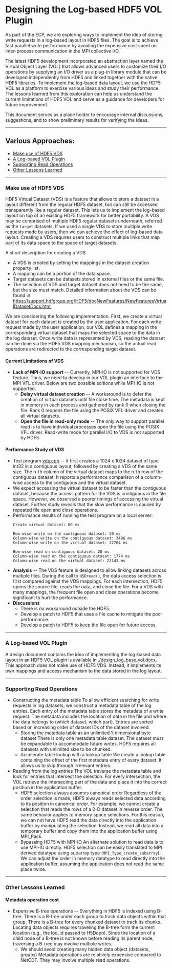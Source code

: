 # Designing the Log-based HDF5 VOL Plugin
As part of the ECP, we are exploring ways to implement the idea of storing write requests in a log-based layout in HDF5 files.
The goal is to achieve fast parallel write performance by avoiding the expensive cost spent on inter-process communication in the MPI collective I/O.

The latest HDF5 development incorporated an abstraction layer named the Virtual Object Layer (VOL) that allows advanced users to customize their I/O operations by supplying an I/O driver as a plug-in library module that can be developed independently from HDF5 and linked together with the native HDF5 libraries.
To implement the log-based data layout, we use the HDF5 VOL as a platform to exercise various ideas and study their performance.
The lessons learned from this exploration can help us understand the current limitations of HDF5 VOL and serve as a guidance for developers for future improvement.

This document serves as a place holder to encourage internal discussions, suggestions, and to show preliminary results for verifying the ideas.

---

## Various Approaches:
* [Make use of HDF5 VDS](#make-use-of-hdf5-vds)
* [A Log-based VOL Plugin](#a-log-based-vol-plugin)
* [Supporting Read Operations](#supporting-read-operations)
* [Other Lessons Learned](#other-lessons-learned)

---

### Make use of HDF5 VDS

HDF5 Virtual Dataset (VDS) is a feature that allows to store a dataset in a layout different from the regular HDF5 dataset, but can still be accessed transparently like a regular dataset.
This lets us to implement the log-based layout on top of an existing HDF5 framework for better portability.
A VDS may be comprised of multiple HDF5 regular datasets underneath, referred as the `target` datasets.
If we used a single VDS to store multiple write requests made by users, then we can achieve the effect of log-based data layout.
Creating a VDS requires users to construct multiple links that map part of its data space to the space of target datasets.

A short description for creating a VDS
* A VDS is created by setting the mappings in the dataset creation property list.
* A mapping can be a portion of the data space.
* Target datasets can be datasets stored in external files or the same file.
* The selection of VDS and target dataset does not need to be the same, but the size must match.
Detailed information about the VDS can be found in https://support.hdfgroup.org/HDF5/docNewFeatures/NewFeaturesVirtualDatasetDocs.html

We are considering the following implementation.
First, we create a virtual dataset for each dataset is created by the user application.
For each write request made by the user application, our VOL defines a mapping in the corresponding virtual dataset that maps the selected space to the data in the log dataset.
Once write data is represented by VDS, reading the dataset can be done via the HDF5 VDS mapping mechanism, so the actual read operations are redirected to the corresponding target dataset.

#### Current Limitations of VDS
* **Lack of MPI-IO support** -- Currently, MPI-IO is not supported for VDS feature.
   Thus, we need to develop in our VOL plugin an interface to the MPI VFL driver.
   Below are two possible soltions while MPI-IO is not supported.
  + **Delay virtual dataset creation** --
    A workaround is to defer the creation of virtual datasets until file close time.
    The metadata is kept in memory in each process and gathered by rank 0 when closing the file.
    Rank 0 reopens the file using the POSIX VFL driver and creates all virtual datasets.
  + **Open the file in read-only mode** --
    The only way to support parallel read is to have individual processes open the file using the POSIX VFL driver.
    Read-write mode for parallel I/O to VDS is not supported by HDF5.

#### Performance Study of VDS
* Test program [vds.cpp](./vds.cpp) -- it first creates a 1024 x 1024 dataset of type int32 in a contiguous layout, followed by creating a VDS of the same size.
  The n-th column of the virtual dataset maps to the n-th row of the contiguous dataset.
  It reports a performance comparison of a column-wise access to the contiguous and the virtual dataset.
* We expect accessing the virtual dataset to be faster than the contiguous dataset, because the access pattern for the VDS is contiguous in the file space.
  However, we observed a poorer timings of accessing the virtual dataset.
  Further study reveals that the slow performance is caused by repeated file open and close operations.
* Performance results of running the test program on a local server:
  ```
  Create virtual dataset: 80 ms

  Row-wise write on the contiguous dataset: 20 ms
  Column-wise write on the contiguous dataset: 3496 ms
  Column-wise write on the virtual dataset: 22764 ms

  Row-wise read on contiguous dataset: 20 ms
  Column-wise read on the contiguous dataset: 1774 ms
  Column-wise read on the virtual dataset: 22143 ms
  ```
* **Analysis** -- The VDS feature is designed to allow linking datasets across multiple files.
  During the call to `H5Dread()`, the data access selection is first compared against the VDS mappings.
  For each intersection, HDF5 opens the source file, reads the data, and close the file.
  For a VDS with many mappings, the frequent file open and close operations become significant to hurt the performance.
* **Discussions**
  + There is no workaround outside the HDF5.
  + Develop a patch to HDF5 that uses a file cache to mitigate the poor performance.
  + Develop a patch to HDF5 to keep the file open for future access.

---

### A Log-based VOL Plugin
A design document contains the idea of implementing the log-based data layout in an HDF5 VOL plugin is available in [./design_log_base_vol.docx](./design_log_base_vol.docx).
This approach does not make use of HDF5 VDS.
Instead, it implements its own mappings and access mechanism to the data stored in the log layout.


---

### Supporting Read Operations 
* Constructing the metadata table
  To allow efficient searching for write requests in log datasets, we construct a metadata table of the log entries.
  Each entry of the metadata table stores the metadata of a write request. 
  The metadata includes the location of data in the file and where the data belongs to (which dataset, which part).
  Entries are sorted based on increasing order of dataset IDs of the dataset involved.
  + Storing the metadata table as an unlimited 1-dimensional byte dataset
    There is only one metadata table dataset.
    The dataset must be expandable to accommodate future writes.
    HDF5 requires all datasets with unlimited size to be chunked.
  + Accelerate table lookup with a lookup table 
    We create a lookup table containing the offset of the first metadata entry of every dataset.
    It allows us to skip through irrelevant entries.
* Reading from the log entries 
  The VOL traverse the metadata table and look for entries that intersect the selection.
  For every intersection, the VOL retrieve the intersecting part of the data and place it into the correct position in the application buffer.
  + HDF5 selection always assumes canonical order
    Regardless of the order selection is made, HDF5 always reads selected data according to its position in canonical order.
    For example, we cannot create a selection that reads the rows of a 2-D dataset in reverse order.
    The same behavior applies to memory space selections.
    For this reason, we can not have HDF5 read the data directly into the application buffer by manipulating the selection.
    Instead, we read all data into a temporary buffer and copy them into the application buffer using MPI_Pack.
  + Bypassing HDF5 with MPI-IO
    An alternate solution to read data is to use MPI-IO directly.
    HDF5 selection can be easily translated to MPI derived datatype using subarray type (`MPI_Type_create_subarray`).
    We can adjust the order in memory datatype to read directly into the application buffer, assuming the application does not read the same place twice.
---

### Other Lessons Learned
#### Metadata operation cost
* Expensive B-tree operations --
  Everything in HDF5 is indexed using B-tree.
  There is a B-tree under each group to track data objects within that group.
  There is a B-tree for every chunked dataset to track its chunks.
  Locating data objects requires traveling the B-tree form the current location (e.g., the loc_id passed to H5Dopn).
  Since the location of a child node of a B-tree is not known before reading its parent node, traversing a B-tree may involve multiple writes.
  + We should avoid creating many hidden data object (datasets, groups)
    Metadata operations are relatively expensive compared to NetCDF.
    They may involve multiple read operations.
